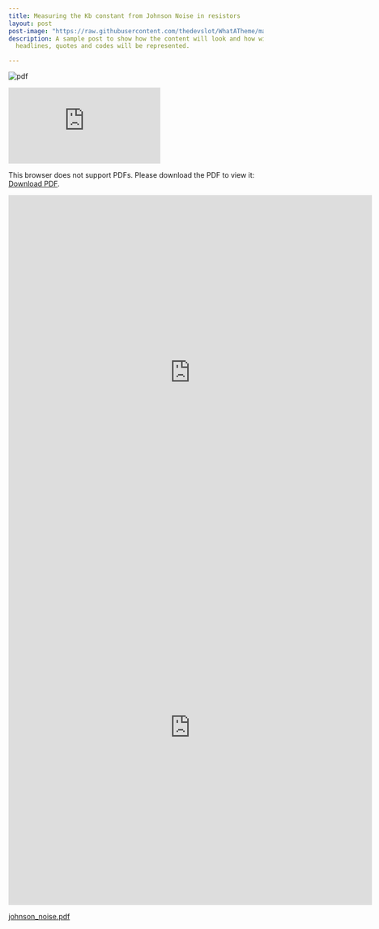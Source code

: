 ```yaml
---
title: Measuring the Kb constant from Johnson Noise in resistors
layout: post
post-image: "https://raw.githubusercontent.com/thedevslot/WhatATheme/master/assets/images/SamplePost.png?token=AHMQUEPC4IFADOF5VG4QVN26Z64GG"
description: A sample post to show how the content will look and how will different
  headlines, quotes and codes will be represented.

---
```


![pdf]([../assets/images/johnsonNoise/johnson_noise.pdf](https://github.com/levikeay/Project_Site/blob/73c0daa2d3657c7742063c5ff9607c0ff7dfb03e/assets/images/johnsonNoise/johnson_noise.pdf))

<object data="https://github.com/levikeay/Project_Site/blob/73c0daa2d3657c7742063c5ff9607c0ff7dfb03e/assets/images/johnsonNoise/johnson_noise.pdf" type="application/pdf" width="700px" height="700px">
    <embed src="https://github.com/levikeay/Project_Site/blob/73c0daa2d3657c7742063c5ff9607c0ff7dfb03e/assets/images/johnsonNoise/johnson_noise.pdf">
        <p>This browser does not support PDFs. Please download the PDF to view it: <a href="http://yoursite.com/the.pdf">Download PDF</a>.</p>
    </embed>
</object>

<iframe src="http://docs.google.com/gview?url=http://example.com/mypdf.pdf&embedded=true" style="width:718px; height:700px;" frameborder="0"></iframe>

<iframe src="https://github.com/levikeay/Project_Site/files/9378184/johnson_noise.pdf" style="width:718px; height:700px;" frameborder="0"></iframe>

[johnson_noise.pdf](https://github.com/levikeay/Project_Site/files/9378184/johnson_noise.pdf)
